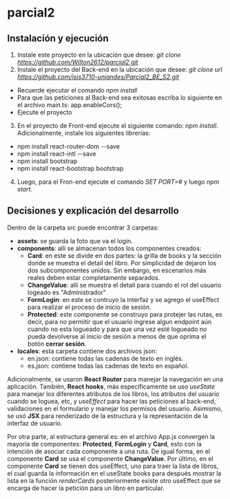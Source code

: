 # parcial2

## Instalación y ejecución

1. Instale este proyecto en la ubicación que desee: *git clone https://github.com/Wilton2612/parcial2.git*
2. Instale el proyecto del Back-end en la ubicación que desee: *git clone url https://github.com/isis3710-uniandes/Parcial2_BE_S2.git*
  - Recuerde ejecutar el comando *npm install* 
  - Para que las peticiones al Back-end sea exitosas escriba lo siguiente en el archivo main.ts: app.enableCors(); 
  - Ejecute el proyecto
3. En el proyecto de Front-end ejecute el siguiente comando: *npm install*. Adicionalmente, instale los siguientes librerías:
  - npm install react-router-dom --save
  - npm install react-intl --save
  - npm install bootstrap
  - npm install react-bootstrap bootstrap
4. Luego, para el Fron-end ejecute el comando *SET PORT=#* y luego *npm start*.

## Decisiones y explicación del desarrollo
Dentro de la carpeta src puede encontrar 3 carpetas:
  - **assets**: se guarda la foto que va el login.
  - **components**: allí se almacenan todos los componentes creados:
    - **Card**: en este se divide en dos partes: la grilla de books y la sección donde se muestra el detail del libro. Por simplicidad de dejaron los dos subcomponentes unidos. Sin embargo, en escenarios más reales deben estar completamente separados.
    - **ChangeValue**: allí se muestra el detail para cuando el rol del usuario logeado es "Administrador"
    - **FormLogin**: en este se contruyo la interfaz y se agrego el useEffect para realizar el proceso de inicio de sesión. 
    - **Protected**: este componente se construyo para protejer las rutas, es decir, para no permitir que el usuario ingrese algun endpoint aún cuando no esta logueado y para que una vez esté logueado no pueda devolverse al inicio de sesión a menos de que oprima el botón **cerrar sesión**.
  - **locales**: esta carpeta contiene dos archivos json:
    - en.json: contiene todas las cadenas de texto en inglés.
    - es.json: contiene todas las cadenas de texto en español.

Adicionalmente, se usaron **React Router** para manejar la navegación en una aplicación. También, **React hooks**, más específicamente se uso *useState* para manejar los diferentes atributos de los libros, los atributos del usuario cuando se loguea, etc, y *useEffect* para hacer las peticiones al back-end, validaciones en el formulario y manejar los permisos del usuario. Asimismo, se usó **JSX** para renderizado de la estructura y la representación de la interfaz de usuario. 

Por otra parte, al estructura general es: en el archivo App.js convergen la mayoría de componentes: **Protected**, **FormLogin** y **Card**, esto con la intención de asociar cada componente a una ruta. De igual forma, en el componente **Card** se usa el componente **ChangeValue**. Por último, en el componente **Card** se tienen dos useEffect, uno para traer la lista de libros, el cual guarda la información en el useState books para después mostrar la lista en la función *renderCards* posteriormente existe otro useEffect que se encarga de hacer la petición para un libro en particular. 




